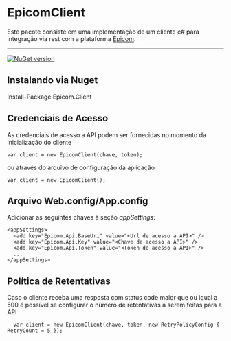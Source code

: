 # EpicomClient
Este pacote consiste em uma implementação de um cliente c# para integração via rest com a plataforma [Epicom](https://mhubapi.epicom.com.br/v1). 

---

[![NuGet version](https://badge.fury.io/nu/epicom.client.svg)](https://badge.fury.io/nu/Epicom.Client)

## Instalando via  Nuget

Install-Package Epicom.Client

## Credenciais de Acesso

As credenciais de acesso a API podem ser fornecidas no momento da inicialização do cliente
   
    var client = new EpicomClient(chave, token);

ou através do arquivo de configuração da aplicação

    var client = new EpicomClient();

## Arquivo Web.config/App.config

Adicionar as seguintes chaves à seção *appSettings*:

    <appSettings>    
      <add key="Epicom.Api.BaseUri" value="<Url de acesso a API>" />
      <add key="Epicom.Api.Key" value="<Chave de acesso a API>" />
      <add key="Epicom.Api.Token" value="<Token de acesso a API>" />
      ...
    </appSettings>
    
## Política de Retentativas

Caso o cliente receba uma resposta com status code maior que ou igual a 500 é possível se configurar o número de retentativas a serem feitas para a API

      var client = new EpicomClient(chave, token, new RetryPolicyConfig { RetryCount = 5 });

